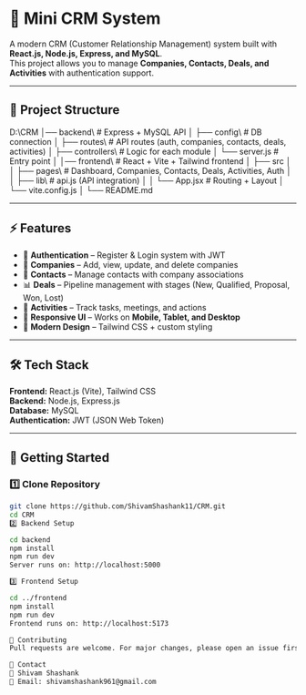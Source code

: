 # 🚀 Mini CRM System

A modern CRM (Customer Relationship Management) system built with **React.js, Node.js, Express, and MySQL**.  
This project allows you to manage **Companies, Contacts, Deals, and Activities** with authentication support.

---

## 📂 Project Structure

D:\CRM
│── backend\ # Express + MySQL API
│ ├── config\ # DB connection
│ ├── routes\ # API routes (auth, companies, contacts, deals, activities)
│ ├── controllers\ # Logic for each module
│ └── server.js # Entry point
│
│── frontend\ # React + Vite + Tailwind frontend
│ ├── src
│ │ ├── pages\ # Dashboard, Companies, Contacts, Deals, Activities, Auth
│ │ ├── lib\ # api.js (API integration)
│ │ └── App.jsx # Routing + Layout
│ └── vite.config.js
│
└── README.md

---

## ⚡ Features

- 🔐 **Authentication** – Register & Login system with JWT
- 🏢 **Companies** – Add, view, update, and delete companies
- 👤 **Contacts** – Manage contacts with company associations
- 📊 **Deals** – Pipeline management with stages (New, Qualified, Proposal, Won, Lost)
- 📝 **Activities** – Track tasks, meetings, and actions
- 📱 **Responsive UI** – Works on **Mobile, Tablet, and Desktop**
- 🎨 **Modern Design** – Tailwind CSS + custom styling

---

## 🛠️ Tech Stack

**Frontend:** React.js (Vite), Tailwind CSS  
**Backend:** Node.js, Express.js  
**Database:** MySQL  
**Authentication:** JWT (JSON Web Token)

---

## 🚀 Getting Started

### 1️⃣ Clone Repository

```bash
git clone https://github.com/ShivamShashank11/CRM.git
cd CRM
2️⃣ Backend Setup

cd backend
npm install
npm run dev
Server runs on: http://localhost:5000

3️⃣ Frontend Setup

cd ../frontend
npm install
npm run dev
Frontend runs on: http://localhost:5173

🤝 Contributing
Pull requests are welcome. For major changes, please open an issue first to discuss what you would like to change.

📧 Contact
👤 Shivam Shashank
📩 Email: shivamshashank961@gmail.com
```
